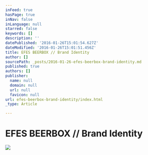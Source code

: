 ```yaml
---
inFeed: true
hasPage: true
inNav: false
inLanguage: null
starred: false
keywords: []
description: ''
datePublished: '2016-01-26T15:01:54.627Z'
dateModified: '2016-01-26T15:01:51.456Z'
title: EFES BEERBOX // Brand Identity
author: []
sourcePath: _posts/2016-01-26-efes-beerbox-brand-identity.md
published: true
authors: []
publisher:
  name: null
  domain: null
  url: null
  favicon: null
url: efes-beerbox-brand-identity/index.html
_type: Article

---
```

# EFES BEERBOX // Brand Identity
![](https://s3-us-west-2.amazonaws.com/the-grid-img/p/59414e20935f9cd97f5bfa477f5719ee6ff58b6f.jpg)